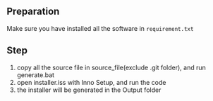 ## Preparation

Make sure you have installed all the software in `requirement.txt`

## Step
1. copy all the source file in source_file(exclude .git folder), and run generate.bat
2. open installer.iss with Inno Setup, and run the code
3. the installer will be generated in the Output folder